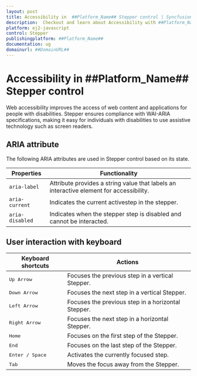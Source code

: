 ```yaml
---
layout: post
title: Accessibility in  ##Platform_Name## Stepper control | Syncfusion
description:  Checkout and learn about Accessibility with ##Platform_Name## Stepper control of Syncfusion Essential JS 2 and more details.
platform: ej2-javascript
control: Stepper
publishingplatform: ##Platform_Name##
documentation: ug
domainurl: ##DomainURL##
---
```


# Accessibility in ##Platform_Name## Stepper control

Web accessibility improves the access of web content and applications for people with disabilities. Stepper ensures compliance with WAI-ARIA specifications, making it easy for individuals with disabilities to use assistive technology such as screen readers.

## ARIA attribute

The following ARIA attributes are used in Stepper control based on its state.

| Properties | Functionality |
| ------------ | ----------------------- |
| `aria-label` | Attribute provides a string value that labels an interactive element for accessibility. |
| `aria-current` | Indicates the current activestep in the stepper. |
| `aria-disabled`| Indicates when the stepper step is disabled and cannot be interacted. |

## User interaction with keyboard

| **Keyboard shortcuts** | **Actions** |
| --- | --- |
| <kbd>Up Arrow</kbd> | Focuses the previous step in a vertical Stepper. |
| <kbd>Down Arrow</kbd> | Focuses the next step in a vertical Stepper. |
| <kbd>Left Arrow</kbd> | Focuses the previous step in a horizontal Stepper. |
| <kbd>Right Arrow</kbd> | Focuses the next step in a horizontal Stepper. |
| <kbd>Home</kbd> | Focuses on the first step of the Stepper. |
| <kbd>End</kbd> | Focuses on the last step of the Stepper. |
| <kbd>Enter / Space</kbd> | Activates the currently focused step. |
| <kbd>Tab</kbd> | Moves the focus away from the Stepper. |

